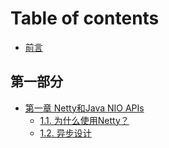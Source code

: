 # Table of contents

* [前言](README.md)

## 第一部分 <a id="part-1"></a>

* [第一章 Netty和Java NIO APIs](part-1/netty-and--java_nio_apis/README.md)
  * [1.1. 为什么使用Netty？](part-1/netty-and--java_nio_apis/1.1.-wei-shen-me-shi-yong-netty.md)
  * [1.2. 异步设计](part-1/netty-and--java_nio_apis/1.2.-yi-bu-she-ji.md)

